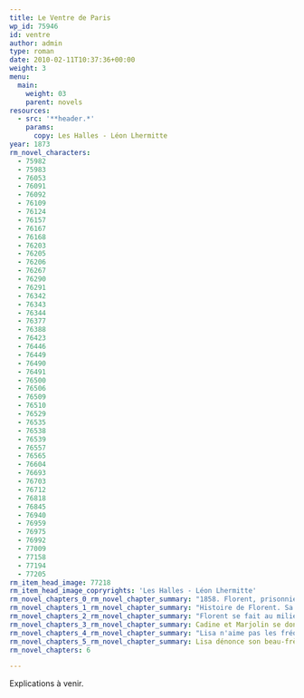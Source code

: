 ```yaml
---
title: Le Ventre de Paris
wp_id: 75946
id: ventre
author: admin
type: roman
date: 2010-02-11T10:37:36+00:00
weight: 3
menu:
  main:
    weight: 03
    parent: novels
resources:
  - src: '**header.*'
    params:
      copy: Les Halles - Léon Lhermitte
year: 1873
rm_novel_characters:
  - 75982
  - 75983
  - 76053
  - 76091
  - 76092
  - 76109
  - 76124
  - 76157
  - 76167
  - 76168
  - 76203
  - 76205
  - 76206
  - 76267
  - 76290
  - 76291
  - 76342
  - 76343
  - 76344
  - 76377
  - 76388
  - 76423
  - 76446
  - 76449
  - 76490
  - 76491
  - 76500
  - 76506
  - 76509
  - 76510
  - 76529
  - 76535
  - 76538
  - 76539
  - 76557
  - 76565
  - 76604
  - 76693
  - 76703
  - 76712
  - 76818
  - 76845
  - 76940
  - 76959
  - 76975
  - 76992
  - 77009
  - 77158
  - 77194
  - 77205
rm_item_head_image: 77218
rm_item_head_image_copryrights: 'Les Halles - Léon Lhermitte'
rm_novel_chapters_0_rm_novel_chapter_summary: "1858. Florent, prisonnier durant le coup d'Etat, arrive dans le quartier des Halles après sa libération. Il trouve Claude Lantier visite avec lui le qartier. On voit Marjolin et Cadine, des commerçants dont le rôtisseur Gavard que Lantier connaît et on finit par le Charcutier Quenu, demi-frère de Florent et dont l'épouse, Lisa, tient la boutique rue Rambuteau."
rm_novel_chapters_1_rm_novel_chapter_summary: "Histoire de Florent. Sa mère décédée, il a dû abandonner ses études pour élever seul son frère. Il a été envoyé au Bagne de Cayenne en 1851. Pendant ce temps c'est son oncle, le charcutier Gradelle, qui va s'occuper de son jeune frère. Ce dernier va épouser Lisa, la fille d'Antoine Macquart et hériter de Gradelle. Les jeunes mariés ouvrent alors la charcuterie actuelle et ont une fille, Pauline. A la fin du chapitre on revient à l'instant présent, les Quenu recueillent Florent, évadé du bagne, et Gavard, aussi républicain, lui trouve un poste d'inspecteur de la marée."
rm_novel_chapters_2_rm_novel_chapter_summary: "Florent se fait au milieu des halles. Il donne des cours de lecture à Muche, le fils de Louise Mehudin, surnommée La Normande. Celle-ci jalouse de Lisa tente de séduire son mystérieux locataire. Florent fréquente plusieurs opposants à l'Empire qui se réunissent chez Lebigre, un café au coin de la rue Pirouette où traînent des espions."
rm_novel_chapters_3_rm_novel_chapter_summary: Cadine et Marjolin se donnent pleinement à leurs envies sensuelles dans les recoins des Halles. Lisa se retrouve seule avec Marjolin et doit le frapper pour calmer ses pulsions. Claude Lantier développe dans ce chapitre sa métaphore des Gras et des Maigres.
rm_novel_chapters_4_rm_novel_chapter_summary: "Lisa n'aime pas les fréquentation de Florent. Melle Saget, veille femme aigrie, lance la rumeur d'un complot organisé par Florent. La rivalité entre Lisa et Louise Méhudin augmente."
rm_novel_chapters_5_rm_novel_chapter_summary: Lisa dénonce son beau-frère aux autorités. Les comploteurs sont arrêté. Soulagement des bourgeois du quartier, des Gras qui entretiennent la métaphore en se débarrassant des maigres.
rm_novel_chapters: 6

---
```

Explications à venir.